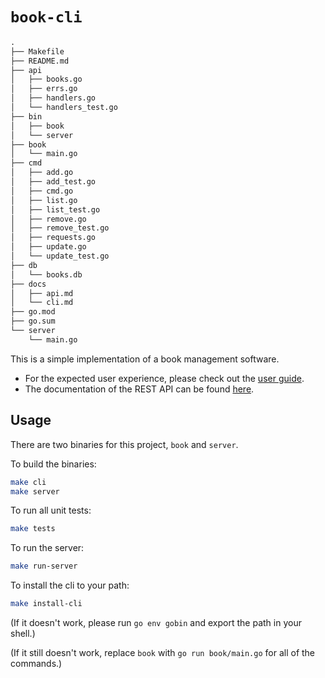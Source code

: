 # `book-cli`

```txt
.
├── Makefile
├── README.md
├── api
│   ├── books.go
│   ├── errs.go
│   ├── handlers.go
│   └── handlers_test.go
├── bin
│   ├── book
│   └── server
├── book
│   └── main.go
├── cmd
│   ├── add.go
│   ├── add_test.go
│   ├── cmd.go
│   ├── list.go
│   ├── list_test.go
│   ├── remove.go
│   ├── remove_test.go
│   ├── requests.go
│   ├── update.go
│   └── update_test.go
├── db
│   └── books.db
├── docs
│   ├── api.md
│   └── cli.md
├── go.mod
├── go.sum
└── server
    └── main.go
```

This is a simple implementation of a book management software.

* For the expected user experience, please check out the [user guide](docs/cli.md).
* The documentation of the REST API can be found [here](docs/api.md).

## Usage

There are two binaries for this project, `book` and `server`.

To build the binaries:

```bash
make cli
make server
```

To run all unit tests:

```bash
make tests
```

To run the server:

```bash
make run-server
```

To install the cli to your path:

 ```bash
 make install-cli
 ```

 (If it doesn't work, please run `go env gobin` and export the path in your shell.)

 (If it still doesn't work, replace `book` with `go run book/main.go` for all of the commands.)

